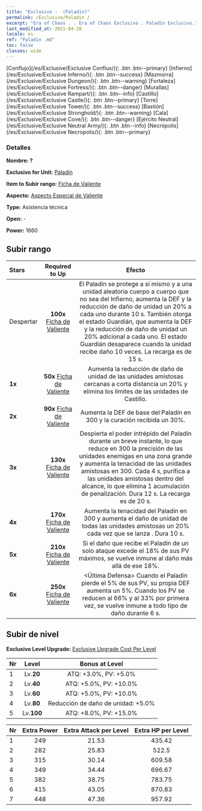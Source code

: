 ```yaml
---
title: "Exclusivo -  (Paladin)"
permalink: /Exclusive/Paladin /
excerpt: "Era of Chaos . . Era of Chaos Exclusivo . Paladín Exclusivo."
last_modified_at: 2021-04-28
locale: es
ref: "Paladin .md"
toc: false
classes: wide
---
```

 [Conflujo](/es/Exclusive/Exclusive Conflux/){: .btn .btn--primary} [Infierno](/es/Exclusive/Exclusive Inferno/){: .btn .btn--success} [Mazmorra](/es/Exclusive/Exclusive Dungeon/){: .btn .btn--warning} [Fortaleza](/es/Exclusive/Exclusive Fortress/){: .btn .btn--danger} [Murallas](/es/Exclusive/Exclusive Rampart/){: .btn .btn--info} [Castillo](/es/Exclusive/Exclusive Castle/){: .btn .btn--primary} [Torre](/es/Exclusive/Exclusive Tower/){: .btn .btn--success} [Bastión](/es/Exclusive/Exclusive Stronghold/){: .btn .btn--warning} [Cala](/es/Exclusive/Exclusive Cove/){: .btn .btn--danger} [Ejército Neutral](/es/Exclusive/Exclusive Neutral Army/){: .btn .btn--info} [Necrópolis](/es/Exclusive/Exclusive Necropolis/){: .btn .btn--primary} 

### Detalles
 **Nombre: ?** 

 **Exclusivo for Unit:** [Paladín](/es/units/Paladin/) 

 **Item to Subir rango:** [Ficha de Valiente](/ItemsES/con_974/)

 **Aspecto:** [Aspecto Especial de Valiente](/ItemsES/con_642/)

 **Type:** Asistencia técnica

 **Open:** -

 **Power:** 1660

## Subir rango

  |     Stars    |  Required to Up | Efecto |
  |:-------------|:---------------:|:---------------:|
  |  Despertar  | **100x** [Ficha de Valiente](/ItemsES/con_974/) | <Guardia Imperecedera> El Paladín se protege a sí mismo y a una unidad aleatoria cuerpo a cuerpo que no sea del Infierno, aumenta la DEF y la reducción de daño de unidad un 20% a cada uno durante 10 s. También otorga el estado Guardián, que aumenta la DEF y la reducción de daño de unidad un 20% adicional a cada uno. El estado Guardián desaparece cuando la unidad recibe daño 10 veces. La recarga es de 15 s. |
  | **1x** <i class="fas fa-star"/> | **50x** [Ficha de Valiente](/ItemsES/con_974/) | Aumenta la reducción de daño de unidad de las unidades amistosas cercanas a corta distancia un 20% y elimina los límites de las unidades de Castillo. |
  | **2x** <i class="fas fa-star"/> | **90x** [Ficha de Valiente](/ItemsES/con_974/) | Aumenta la DEF de base del Paladín en 300 y la curación recibida un 30%. |
  | **3x** <i class="fas fa-star"/> | **130x** [Ficha de Valiente](/ItemsES/con_974/) | <Orador Fiel> Despierta el poder intrépido del Paladín durante un breve instante, lo que reduce en 300 la precisión de las unidades enemigas en una zona grande y aumenta la tenacidad de las unidades amistosas en 300. Cada 4 s, purifica a las unidades amistosas dentro del alcance, lo que elimina 1 acumulación de penalización. Dura 12 s. La recarga es de 20 s. |
  | **4x** <i class="fas fa-star"/> | **170x** [Ficha de Valiente](/ItemsES/con_974/) | Aumenta la tenacidad del Paladín en 300 y aumenta el daño de unidad de todas las unidades amistosas un 20% cada vez que se lanza <Orador Fiel>. Dura 10 s. |
  | **5x** <i class="fas fa-star"/> | **210x** [Ficha de Valiente](/ItemsES/con_974/) | Si el daño que recibe el Paladín de un solo ataque excede el 18% de sus PV máximos, se vuelve inmune al daño más allá de ese 18%. |
  | **6x** <i class="fas fa-star"/> | **250x** [Ficha de Valiente](/ItemsES/con_974/) | <Última Defensa> Cuando el Paladín pierde el 5% de sus PV, su propia DEF aumenta un 5%. Cuando los PV se reducen al 66% y al 33% por primera vez, se vuelve inmune a todo tipo de daño durante 6 s. |


## Subir de nivel
 **Exclusivo Level Upgrade:** [Exclusive Upgrade Cost Per Level](/Exclusive/ExclusiveUpgradeCostPerLevel/)

  |  Nr  |   Level  | Bonus at Level |
  |:-----|:--------:|:--------------:|
  | 1 | Lv.**20** | ATQ: +3.0%, PV: +5.0% |
  | 2 | Lv.**40** | ATQ: +5.0%, PV: +10.0% |
  | 3 | Lv.**60** | ATQ: +5.0%, PV: +10.0% |
  | 4 | Lv.**80** | Reducción de daño de unidad: +5.0% |
  | 5 | Lv.**100** | ATQ: +8.0%, PV: +15.0% |


  |  Nr  |  Extra Power | Extra Attack per Level | Extra HP per Level |
  |:-----|:--------:|:--------:|:--------:|
  | 1 | 249 | 21.53 | 435.42 |
  | 2 | 282 | 25.83 | 522.5 |
  | 3 | 315 | 30.14 | 609.58 |
  | 4 | 349 | 34.44 | 696.67 |
  | 5 | 382 | 38.75 | 783.75 |
  | 6 | 415 | 43.05 | 870.83 |
  | 7 | 448 | 47.36 | 957.92 |


